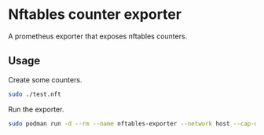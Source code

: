 # Nftables counter exporter

A prometheus exporter that exposes nftables counters.

## Usage

Create some counters.

```sh
sudo ./test.nft
```

Run the exporter.

```sh
sudo podman run -d --rm --name nftables-exporter --network host --cap-drop all --cap-add net_admin quay.io/itix/nftables-exporter:latest
```
